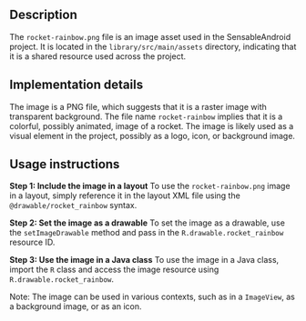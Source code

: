 ## Description

The `rocket-rainbow.png` file is an image asset used in the SensableAndroid project. It is located in the `library/src/main/assets` directory, indicating that it is a shared resource used across the project.


## Implementation details

The image is a PNG file, which suggests that it is a raster image with transparent background. The file name `rocket-rainbow` implies that it is a colorful, possibly animated, image of a rocket. The image is likely used as a visual element in the project, possibly as a logo, icon, or background image.


## Usage instructions

**Step 1: Include the image in a layout**
To use the `rocket-rainbow.png` image in a layout, simply reference it in the layout XML file using the `@drawable/rocket_rainbow` syntax.

**Step 2: Set the image as a drawable**
To set the image as a drawable, use the `setImageDrawable` method and pass in the `R.drawable.rocket_rainbow` resource ID.

**Step 3: Use the image in a Java class**
To use the image in a Java class, import the `R` class and access the image resource using `R.drawable.rocket_rainbow`.

Note: The image can be used in various contexts, such as in a `ImageView`, as a background image, or as an icon.



